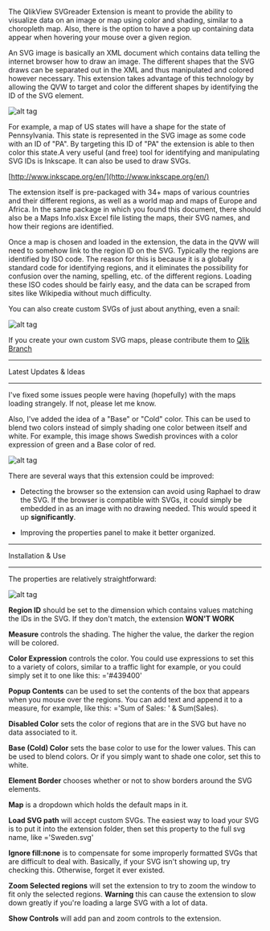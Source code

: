 The QlikView SVGreader Extension is meant to provide the ability to visualize data on an image or map using color and shading, similar to a choropleth map. Also, there is the option to have a pop up containing data appear when hovering your mouse over a given region.



An SVG image is basically an XML document which contains data telling the internet browser how to draw an image. The different shapes that the SVG draws can be separated out in the XML and thus manipulated and colored however necessary. This extension takes advantage of this technology by allowing the QVW to target and color the different shapes by identifying the ID of the SVG element. 



![alt tag](https://raw.githubusercontent.com/brianwmunz/svgReader-QV11/master/screenshots/us.png)



For example, a map of US states will have a shape for the state of Pennsylvania. This state is represented in the SVG image as some code with an ID of "PA". By targeting this ID of "PA" the extension is able to then color this state.A very useful (and free) tool for identifying and manipulating SVG IDs is Inkscape.  It can also be used to draw SVGs.



[http://www.inkscape.org/en/](http://www.inkscape.org/en/)



The extension itself is pre-packaged with 34+ maps of various countries and their different regions, as well as a world map and maps of Europe and Africa. In the same package in which you found this document, there should also be a Maps Info.xlsx Excel file listing the maps, their SVG names, and how their regions are identified.



Once a map is chosen and loaded in the extension, the data in the QVW will need to somehow link to the region ID on the SVG. Typically the regions are identified by ISO code. The reason for this is because it is a globally standard code for identifying regions, and it eliminates the possibility for confusion over the naming, spelling, etc. of the different regions. Loading these ISO codes should be fairly easy, and the data can be scraped from sites like Wikipedia without much difficulty.



You can also create custom SVGs of just about anything, even a snail:



![alt tag](https://raw.githubusercontent.com/brianwmunz/svgReader-QV11/master/screenshots/snail.png)



If you create your own custom SVG maps, please contribute them to [Qlik Branch](http://branch.qlik.com)



*********************************
Latest Updates & Ideas
*********************************



I've fixed some issues people were having (hopefully) with the maps loading strangely.  If not, please let me know.



Also, I've added the idea of a "Base" or "Cold" color.  This can be used to blend two colors instead of simply shading one color between itself and white.  For example, this image shows Swedish provinces with a color expression of green and a Base color of red.



![alt tag](https://raw.githubusercontent.com/brianwmunz/svgReader-QV11/master/screenshots/sweden.png)



There are several ways that this extension could be improved:


- Detecting the browser so the extension can avoid using Raphael to draw the SVG.  If the browser is compatible with SVGs, it could simply be embedded in as an image with no drawing needed.  This would speed it up **significantly**.


- Improving the properties panel to make it better organized.



*********************************
Installation & Use
*********************************



The properties are relatively straightforward:


![alt tag](https://raw.githubusercontent.com/brianwmunz/svgReader-QV11/master/screenshots/properties.png)



**Region ID** should be set to the dimension which contains values matching the IDs in the SVG.  If they don't match, the extension **WON'T WORK**



**Measure** controls the shading.  The higher the value, the darker the region will be colored.



**Color Expression** controls the color.  You could use expressions to set this to a variety of colors, similar to a traffic light for example, or you could simply set it to one like this: ='#439400'



**Popup Contents** can be used to set the contents of the box that appears when you mouse over the regions.  You can add text and append it to a measure, for example, like this: ='Sum of Sales: ' & Sum(Sales).



**Disabled Color** sets the color of regions that are in the SVG but have no data associated to it.



**Base (Cold) Color** sets the base color to use for the lower values.  This can be used to blend colors.  Or if you simply want to shade one color, set this to white.



**Element Border** chooses whether or not to show borders around the SVG elements.  



**Map** is a dropdown which holds the default maps in it.



**Load SVG path** will accept custom SVGs.  The easiest way to load your SVG is to put it into the extension folder, then set this property to the full svg name, like ='Sweden.svg'



**Ignore fill:none** is to compensate for some improperly formatted SVGs that are difficult to deal with.  Basically, if your SVG isn't showing up, try checking this.  Otherwise, forget it ever existed.



**Zoom Selected regions** will set the extension to try to zoom the window to fit only the selected regions.  **Warning** this can cause the extension to slow down greatly if you're loading a large SVG with a lot of data.



**Show Controls** will add pan and zoom controls to the extension.